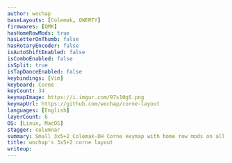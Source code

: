 ```yaml
---
author: wochap
baseLayouts: [Colemak, QWERTY]
firmwares: [QMK]
hasHomeRowMods: true
hasLetterOnThumb: false
hasRotaryEncoder: false
isAutoShiftEnabled: false
isComboEnabled: false
isSplit: true
isTapDanceEnabled: false
keybindings: [Vim]
keyboard: Corne
keyCount: 34
keymapImage: https://i.imgur.com/97s10gS.png
keymapUrl: https://github.com/wochap/corne-layout
languages: [English]
layerCount: 6
OS: [Linux, MacOS]
stagger: columnar
summary: Small 3x5+2 Colemak-DH Corne keymap with home row mods on all layers and an optimised number row (87305 62194).
title: wochap's 3x5+2 corne layout
writeup: 
---
```

